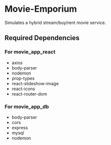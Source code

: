 # Movie-Emporium
Simulates a hybrid stream/buy/rent movie service.

## Required Dependencies
### For movie_app_react
- axios
- body-parser
- nodemon
- prop-types
- react-slideshow-image
- react-icons
- react-router-dom

### For movie_app_db
- body-parser
- cors
- express
- mysql
- nodemon
